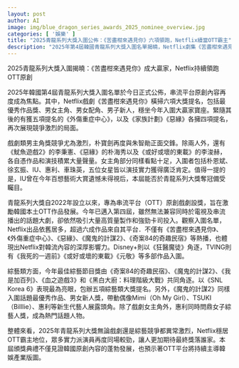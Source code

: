```yaml
---
layout: post
author: AI
image: img/blue_dragon_series_awards_2025_nominee_overview.jpg
categories: [ '娛樂' ]
title: "2025青龍系列大獎入圍公佈：《苦盡柑來遇見你》六項領跑，Netflix續當OTT霸主"
description: "2025年第4屆韓國青龍系列大獎入圍名單揭曉，Netflix劇集《苦盡柑來遇見你》勇奪六項大獎入圍成最大贏家，《外傷重症中心》《家族計劃》《惡緣》等緊追在後。戲劇、綜藝競爭激烈，Netflix逾六成作品入圍，OTT原創勢力再證主導韓娛產業新格局。"
---
```

2025青龍系列大獎入圍揭曉：《苦盡柑來遇見你》成大贏家，Netflix持續領跑OTT原創

2025年韓國第4屆青龍系列大獎入圍名單於今日正式公佈，串流平台原創內容再度成為焦點。其中，Netflix戲劇《苦盡柑來遇見你》橫掃六項大獎提名，包括最優秀作品獎、男女主角、男女配角、男子新人，穩坐今年入圍大贏家寶座。緊隨其後的有獲五項提名的《外傷重症中心》，以及《家族計劃》《惡緣》各擁四項提名，再次展現競爭激烈的局面。

戲劇類男主角獎競爭尤為激烈，朴寶劍再度與朱智勛正面交鋒。除兩人外，還有《魷魚遊戲2》的李秉憲、《惡緣》的朴海秀以及《或好或壞的東載》的李浚赫，各自憑作品和演技積累大量聲量。女主角部分同樣看點十足，入圍者包括朴恩斌、徐玄振、IU、惠利、車珠英，五位女星皆以演技實力獲得廣泛肯定。值得一提的是，IU曾在今年百想藝術大賞遺憾未得視后，本屆能否於青龍系列大獎奪冠備受矚目。

青龍系列大獎自2022年設立以來，專為串流平台（OTT）原創戲劇設獎，旨在激勵韓國本土OTT作品發展。今年已邁入第四屆，雖然無法兼容同時於電視及串流播出的話題大劇，卻依然吸引大量高質量製作和強勁卡司投入。觀察入圍名單，Netflix出品依舊居多，超過六成作品來自其平台．不僅有《苦盡柑來遇見你》、《外傷重症中心》、《惡緣》、《魔鬼的計謀2》、《奇案84的奇趣民宿》等熱播，也體現出Netflix對韓流內容的深厚影響力。Disney+則以《狂醫魔徒》角逐，TVING則有《我死的一週前》《或好或壞的東載》《元敬》等多部作品入圍。

綜藝類方面，今年最佳綜藝節目獎由《奇案84的奇趣民宿》、《魔鬼的計謀2》、《我是加百列》、《血之遊戲3》和《黑白大廚：料理階級大戰》共同角逐。以《SNL Korea 6》表現最為亮眼，包辦五項綜藝類大獎提名。另外，《魔鬼的計謀2》同樣入圍話題最優秀作品、男女新人獎，帶動偶像Mimi（Oh My Girl）、TSUKI（Billlie）、惠利等新生代藝人展露頭角。除了戲劇女主角外，惠利同時問鼎女子綜藝人獎，成為熱門話題人物。

整體來看，2025年青龍系列大獎無論戲劇還是綜藝競爭都異常激烈，Netflix穩居OTT霸主地位，眾多實力派演員再度同場較勁，讓人更加期待最終獎落誰家。本屆頒獎典禮不僅見證韓國原創內容的蓬勃發展，也預示著OTT平台將持續主導韓娛產業版圖。